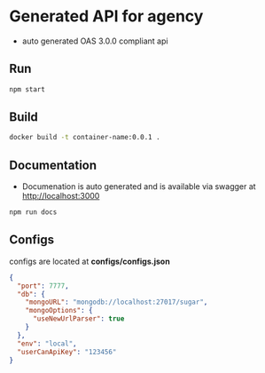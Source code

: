 
# Generated API for agency

- auto generated OAS 3.0.0 compliant api

## Run

```sh
npm start
```

## Build

```sh
docker build -t container-name:0.0.1 .
```

## Documentation

- Documenation is auto generated and is available via swagger at [http://localhost:3000](http://localhost:3000)

```sh
npm run docs
```

## Configs

configs are located at **configs/configs.json**

```json
{
  "port": 7777,
  "db": {
    "mongoURL": "mongodb://localhost:27017/sugar",
    "mongoOptions": {
      "useNewUrlParser": true
    }
  },
  "env": "local",
  "userCanApiKey": "123456"
}
```


  